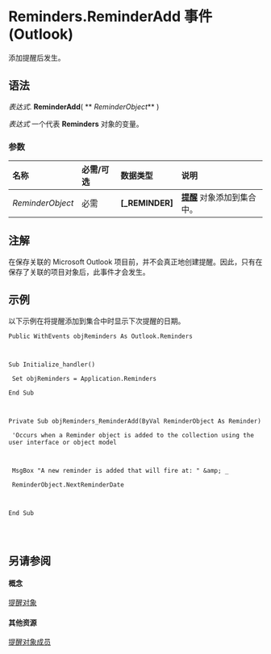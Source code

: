 
# Reminders.ReminderAdd 事件 (Outlook)

添加提醒后发生。


## 语法

 _表达式_. **ReminderAdd**( ** _ReminderObject_** )

 _表达式_ 一个代表 **Reminders** 对象的变量。


### 参数



|**名称**|**必需/可选**|**数据类型**|**说明**|
|:-----|:-----|:-----|:-----|
| _ReminderObject_|必需|**[_REMINDER]**|**[提醒](b7364e48-51bc-b360-2154-e85e7779ece4.md)** 对象添加到集合中。|

## 注解

在保存关联的 Microsoft Outlook 项目前，并不会真正地创建提醒。因此，只有在保存了关联的项目对象后，此事件才会发生。


## 示例

以下示例在将提醒添加到集合中时显示下次提醒的日期。


```
Public WithEvents objReminders As Outlook.Reminders 
 
 
 
Sub Initialize_handler() 
 
 Set objReminders = Application.Reminders 
 
End Sub 
 
 
 
Private Sub objReminders_ReminderAdd(ByVal ReminderObject As Reminder) 
 
 'Occurs when a Reminder object is added to the collection using the user interface or object model 
 
 
 
 MsgBox "A new reminder is added that will fire at: " &amp; _ 
 
 ReminderObject.NextReminderDate 
 
 
 
End Sub 
 
 
 

```


## 另请参阅


#### 概念


[提醒对象](66b94251-7fe4-886b-7c29-7feac4440dee.md)
#### 其他资源


[提醒对象成员](f430b84a-2a9f-f7c1-b041-89a3d00deab6.md)